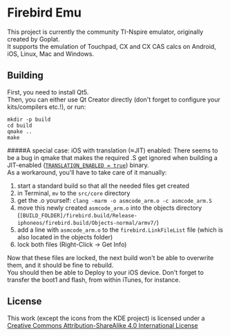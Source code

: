 Firebird Emu
==========

This project is currently the community TI-Nspire emulator, originally created by Goplat.  
It supports the emulation of Touchpad, CX and CX CAS calcs on Android, iOS, Linux, Mac and Windows.

Building
--------

First, you need to install Qt5.  
Then, you can either use Qt Creator directly (don't forget to configure your kits/compilers etc.!), or run:

```
mkdir -p build
cd build
qmake ..
make
```
#####A special case: iOS with translation (≈JIT) enabled:
There seems to be a bug in qmake that makes the required .S get ignored when building a JIT-enabled ([`TRANSLATION_ENABLED = true`](https://github.com/nspire-emus/firebird/blob/master/firebird.pro#L4)) binary.  
As a workaround, you'll have to take care of it manually:

1. start a standard build so that all the needed files get created
2. in Terminal, `mv` to the `src/core` directory
3. get the .o yourself: `clang -marm -o asmcode_arm.o -c asmcode_arm.S`
4. move this newly created `asmcode_arm.o` into the objects directory (`[BUILD_FOLDER]/firebird.build/Release-iphoneos/firebird.build/Objects-normal/armv7/`)
5. add a line with `asmcode_arm.o` to the `firebird.LinkFileList` file (which is also located in the objects folder)
6. lock both files (Right-Click -> Get Info)

Now that these files are locked, the next build won't be able to overwrite them, and it should be fine to rebuild.  
You should then be able to Deploy to your iOS device. Don't forget to transfer the boot1 and flash, from within iTunes, for instance.


License
-------
This work (except the icons from the KDE project) is licensed under a [Creative Commons Attribution-ShareAlike 4.0 International License](http://creativecommons.org/licenses/by-sa/4.0/)
